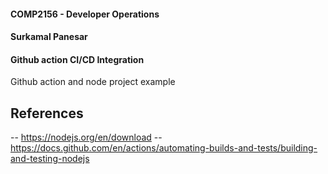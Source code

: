 #### COMP2156 - Developer Operations
#### Surkamal Panesar
#### Github action CI/CD Integration

Github action and node project example

## References
-- https://nodejs.org/en/download
-- https://docs.github.com/en/actions/automating-builds-and-tests/building-and-testing-nodejs 
